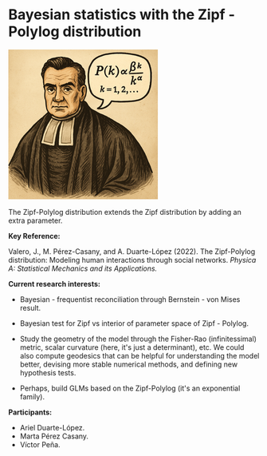 # Bayesian statistics with the Zipf - Polylog distribution

![](img/bayes-poly.png)


The Zipf-Polylog distribution extends the Zipf distribution by adding an extra parameter.

**Key Reference:**

Valero, J., M. Pérez-Casany, and A. Duarte-López (2022). The
Zipf-Polylog distribution: Modeling human interactions through social
networks. *Physica A: Statistical Mechanics and its Applications.*

**Current research interests:**

* Bayesian - frequentist reconciliation through Bernstein - von Mises result.

* Bayesian test for Zipf vs interior of parameter space of Zipf - Polylog. 

* Study the geometry of the model through the Fisher-Rao (infinitessimal) metric, scalar curvature (here, it's just a determinant), etc. We could also compute geodesics that can be helpful for understanding the model better, devising more stable numerical methods, and defining new hypothesis tests.

* Perhaps, build GLMs based on the Zipf-Polylog (it's an exponential family).
    
**Participants:**

* Ariel Duarte-López.
* Marta Pérez Casany.
* Víctor Peña.
